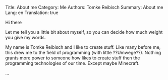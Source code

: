 Title: About me
Category: Me
Authors: Tomke Reibisch
Summary: About me
Lang: en
Translation: true

Hi there

Let me tell you a little bit about myself, so you can decide how much weight you give my words.

My name is Tomke Reibisch and I like to create stuff. Like many before me, this drew me to the field of programming (with little ??Umwege??). Nothing grants more power to someone how likes to create stuff then the programming technologies of our time. Except maybe Minecraft.


...



